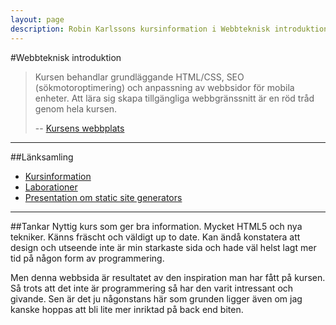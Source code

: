 ```yaml
---
layout: page
description: Robin Karlssons kursinformation i Webbteknisk introduktion.
---
```


#Webbteknisk introduktion

>Kursen behandlar grundläggande HTML/CSS, SEO (sökmotoroptimering) och anpassning av webbsidor för mobila
>enheter. Att lära sig skapa tillgängliga webbgränssnitt är en röd tråd genom hela kursen.
>
> -- [Kursens webbplats](https://coursepress.lnu.se/kurs/webbteknisk-introduktion/)

---
##Länksamling

- [Kursinformation](https://coursepress.lnu.se/kurs/webbteknisk-introduktion/)
- [Laborationer](https://github.com/rk222ev/1ik415)
- [Presentation om static site generators](http://ssg.rpkn.se)

---

##Tankar
Nyttig kurs som ger bra information. Mycket HTML5 och nya tekniker. Känns fräscht och väldigt up to date.
Kan ändå konstatera att design och utseende inte är min starkaste sida och hade väl helst lagt mer tid
på någon form av programmering.

Men denna webbsida är resultatet av den inspiration man har fått på kursen. Så trots att det inte är
programmering så har den varit intressant och givande. Sen är det ju någonstans här som grunden ligger
även om jag kanske hoppas att bli lite mer inriktad på back end biten.
